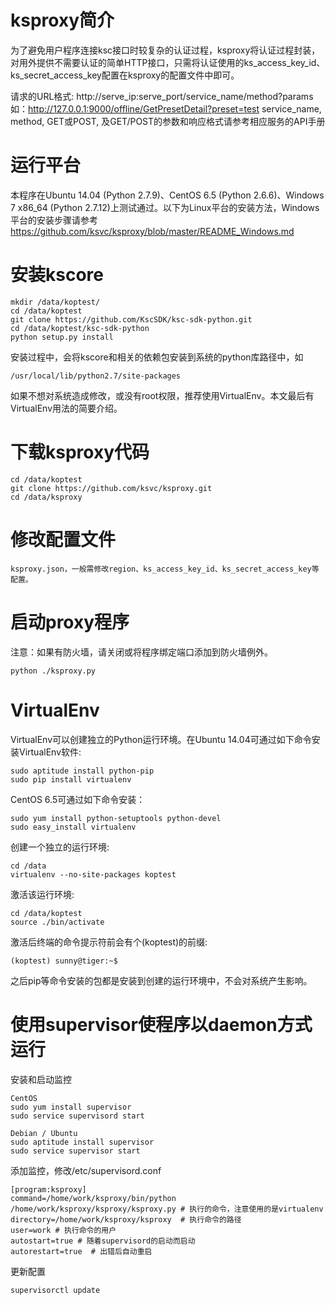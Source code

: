 # ksproxy简介
为了避免用户程序连接ksc接口时较复杂的认证过程，ksproxy将认证过程封装，对用外提供不需要认证的简单HTTP接口，只需将认证使用的ks_access_key_id、ks_secret_access_key配置在ksproxy的配置文件中即可。

请求的URL格式: http://serve_ip:serve_port/service_name/method?params
如：http://127.0.0.1:9000/offline/GetPresetDetail?preset=test
service_name, method, GET或POST, 及GET/POST的参数和响应格式请参考相应服务的API手册

# 运行平台
本程序在Ubuntu 14.04 (Python 2.7.9)、CentOS 6.5 (Python 2.6.6)、Windows 7 x86_64 (Python 2.7.12)上测试通过。以下为Linux平台的安装方法，Windows平台的安装步骤请参考 https://github.com/ksvc/ksproxy/blob/master/README_Windows.md

# 安装kscore
```
mkdir /data/koptest/
cd /data/koptest
git clone https://github.com/KscSDK/ksc-sdk-python.git
cd /data/koptest/ksc-sdk-python
python setup.py install
```
安装过程中，会将kscore和相关的依赖包安装到系统的python库路径中，如
```
/usr/local/lib/python2.7/site-packages
```
如果不想对系统造成修改，或没有root权限，推荐使用VirtualEnv。本文最后有VirtualEnv用法的简要介绍。

# 下载ksproxy代码
```
cd /data/koptest
git clone https://github.com/ksvc/ksproxy.git
cd /data/ksproxy
```

# 修改配置文件
```
ksproxy.json，一般需修改region、ks_access_key_id、ks_secret_access_key等配置。
```

# 启动proxy程序
注意：如果有防火墙，请关闭或将程序绑定端口添加到防火墙例外。
```
python ./ksproxy.py
```
# VirtualEnv
VirtualEnv可以创建独立的Python运行环境。在Ubuntu 14.04可通过如下命令安装VirtualEnv软件:
```
sudo aptitude install python-pip
sudo pip install virtualenv
```
CentOS 6.5可通过如下命令安装：
```
sudo yum install python-setuptools python-devel
sudo easy_install virtualenv
```
创建一个独立的运行环境:
```
cd /data
virtualenv --no-site-packages koptest
```
激活该运行环境:
```
cd /data/koptest
source ./bin/activate
```
激活后终端的命令提示符前会有个(koptest)的前缀:
```
(koptest) sunny@tiger:~$
```
之后pip等命令安装的包都是安装到创建的运行环境中，不会对系统产生影响。

# 使用supervisor使程序以daemon方式运行
安装和启动监控
```
CentOS
sudo yum install supervisor
sudo service supervisord start

Debian / Ubuntu
sudo aptitude install supervisor
sudo service supervisor start
```

添加监控，修改/etc/supervisord.conf
```
[program:ksproxy]
command=/home/work/ksproxy/bin/python /home/work/ksproxy/ksproxy/ksproxy.py # 执行的命令，注意使用的是virtualenv
directory=/home/work/ksproxy/ksproxy  # 执行命令的路径
user=work # 执行命令的用户
autostart=true # 随着supervisord的启动而启动
autorestart=true  # 出错后自动重启
```

更新配置
```
supervisorctl update
```
